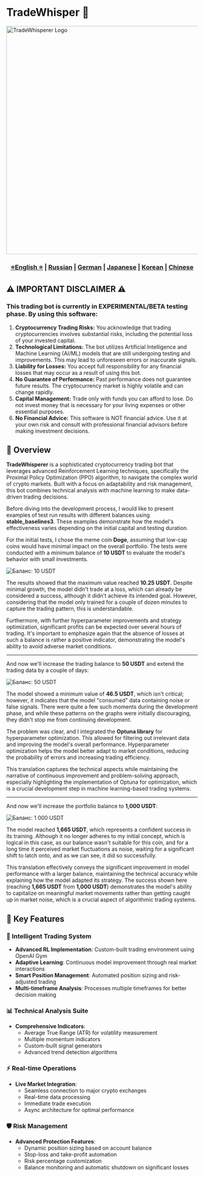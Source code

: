 # TradeWhisper 🚀

<img src="https://github.com/Solrikk/TradeWhisper/blob/main/assets/6c7b8280-6fdd-11e9-886e-8978ffd3ee82.jpg" width="600" alt="TradeWhisperer Logo">

<div align="center">
  <h3>
    <a href="https://github.com/Solrikk/TradeWhisper/blob/main/README.md">⭐English ⭐</a> |
    <a href="https://github.com/Solrikk/TradeWhisper/blob/main/docs/readme/README_RU.md">Russian</a> |
    <a href="https://github.com/Solrikk/TradeWhisper/blob/main/docs/readme/README_GE.md">German</a> |
    <a href="https://github.com/Solrikk/TradeWhisper/blob/main/docs/readme//README_JP.md">Japanese</a> |
    <a href="https://github.com/Solrikk/TradeWhisper/blob/main/docs/readme/README_KR.md">Korean</a> |
    <a href="https://github.com/Solrikk/TradeWhisper/blob/main/docs/readme/README_CN.md">Chinese</a>
  </h3>
</div>

## ⚠️ IMPORTANT DISCLAIMER ⚠️
### This trading bot is currently in EXPERIMENTAL/BETA testing phase. By using this software:
1. **Cryptocurrency Trading Risks:** You acknowledge that trading cryptocurrencies involves substantial risks, including the potential loss of your invested capital.
2. **Technological Limitations:** The bot utilizes Artificial Intelligence and Machine Learning (AI/ML) models that are still undergoing testing and improvements. This may lead to unforeseen errors or inaccurate signals.
3. **Liability for Losses:** You accept full responsibility for any financial losses that may occur as a result of using this bot.
4. **No Guarantee of Performance:** Past performance does not guarantee future results. The cryptocurrency market is highly volatile and can change rapidly.
5. **Capital Management:** Trade only with funds you can afford to lose. Do not invest money that is necessary for your living expenses or other essential purposes.
6. **No Financial Advice:** This software is NOT financial advice. Use it at your own risk and consult with professional financial advisors before making investment decisions.

## 🌟 Overview

**TradeWhisperer** is a sophisticated cryptocurrency trading bot that leverages advanced Reinforcement Learning techniques, specifically the Proximal Policy Optimization (PPO) algorithm, to navigate the complex world of crypto markets. Built with a focus on adaptability and risk management, this bot combines technical analysis with machine learning to make data-driven trading decisions.

Before diving into the development process, I would like to present examples of test run results with different balances using **stable_baselines3**. These examples demonstrate how the model's effectiveness varies depending on the initial capital and testing duration.

For the initial tests, I chose the meme coin **Doge**, assuming that low-cap coins would have minimal impact on the overall portfolio. The tests were conducted with a minimum balance of **10 USDT** to evaluate the model's behavior with small investments.

![Баланс: 10 USDT](https://s3.timeweb.cloud/68597a50-pictrace/photo_2024-11-12_03-23-43.jpg)

The results showed that the maximum value reached **10.25 USDT**. Despite minimal growth, the model didn't trade at a loss, which can already be considered a success, although it didn't achieve its intended goal. However, considering that the model only trained for a couple of dozen minutes to capture the trading pattern, this is understandable.

Furthermore, with further hyperparameter improvements and strategy optimization, significant profits can be expected over several hours of trading. It's important to emphasize again that the absence of losses at such a balance is rather a positive indicator, demonstrating the model's ability to avoid adverse market conditions.

---

And now we'll increase the trading balance to **50 USDT** and extend the trading data by a couple of days:

![Баланс: 50 USDT](https://s3.timeweb.cloud/68597a50-pictrace/photo_2024-11-12_20-45-26.jpg)

The model showed a minimum value of **46.5 USDT**, which isn't critical; however, it indicates that the model "consumed" data containing noise or false signals. There were quite a few such moments during the development phase, and while these patterns on the graphs were initially discouraging, they didn't stop me from continuing development.

The problem was clear, and I integrated the **Optuna library** for hyperparameter optimization. This allowed for filtering out irrelevant data and improving the model's overall performance. Hyperparameter optimization helps the model better adapt to market conditions, reducing the probability of errors and increasing trading efficiency.

This translation captures the technical aspects while maintaining the narrative of continuous improvement and problem-solving approach, especially highlighting the implementation of Optuna for optimization, which is a crucial development step in machine learning-based trading systems.

---

And now we'll increase the portfolio balance to **1,000 USDT**:

![Баланс: 1 000 USDT](https://s3.timeweb.cloud/68597a50-pictrace/photo_2024-11-12_22-35-09.jpg)

The model reached **1,665 USDT**, which represents a confident success in its training. Although it no longer adheres to my initial concept, which is logical in this case, as our balance wasn't suitable for this coin, and for a long time it perceived market fluctuations as noise, waiting for a significant shift to latch onto, and as we can see, it did so successfully.

This translation effectively conveys the significant improvement in model performance with a larger balance, maintaining the technical accuracy while explaining how the model adapted its strategy. The success shown here (reaching **1,665 USDT** from **1,000 USDT**) demonstrates the model's ability to capitalize on meaningful market movements rather than getting caught up in market noise, which is a crucial aspect of algorithmic trading systems.

## 🚀 Key Features
### 🤖 Intelligent Trading System
- **Advanced RL Implementation**: Custom-built trading environment using OpenAI Gym
- **Adaptive Learning**: Continuous model improvement through real market interactions
- **Smart Position Management**: Automated position sizing and risk-adjusted trading
- **Multi-timeframe Analysis**: Processes multiple timeframes for better decision making

### 📊 Technical Analysis Suite
- **Comprehensive Indicators**:
  - Average True Range (ATR) for volatility measurement
  - Multiple momentum indicators
  - Custom-built signal generators
  - Advanced trend detection algorithms
### ⚡ Real-time Operations
- **Live Market Integration**:
  - Seamless connection to major crypto exchanges
  - Real-time data processing
  - Immediate trade execution
  - Async architecture for optimal performance
### 🛡️ Risk Management
- **Advanced Protection Features**:
  - Dynamic position sizing based on account balance
  - Stop-loss and take-profit automation
  - Risk percentage customization
  - Balance monitoring and automatic shutdown on significant losses